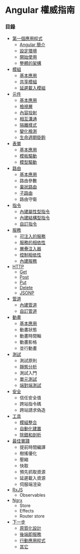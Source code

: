 # Angular 權威指南

### 目錄
* [第一個應用程式](https://github.com/Shyam-Chen/JavaScript-GO/blob/master/professional-angular/first-application.md)
  * [Angular 簡介](https://github.com/Shyam-Chen/JavaScript-GO/blob/master/professional-angular/first-application.md#angular-簡介)
  * [設定環境](https://github.com/Shyam-Chen/JavaScript-GO/blob/master/professional-angular/first-application.md#設定環境)
  * [開始使用](https://github.com/Shyam-Chen/JavaScript-GO/blob/master/professional-angular/first-application.md#開始使用)
  * [整體的架構](https://github.com/Shyam-Chen/JavaScript-GO/blob/master/professional-angular/first-application.md#整體的架構)
* [模組](https://github.com/Shyam-Chen/JavaScript-GO/blob/master/professional-angular/modules.md)
  * [基本應用](https://github.com/Shyam-Chen/JavaScript-GO/blob/master/professional-angular/modules.md#基本應用)
  * [共享模組](https://github.com/Shyam-Chen/JavaScript-GO/blob/master/professional-angular/modules.md#共享模組)
  * [延遲載入模組](https://github.com/Shyam-Chen/JavaScript-GO/blob/master/professional-angular/modules.md#共享模組)
* [元件](https://github.com/Shyam-Chen/JavaScript-GO/blob/master/professional-angular/components.md)
  * [基本應用](https://github.com/Shyam-Chen/JavaScript-GO/blob/master/professional-angular/components.md#基本應用)
  * [檢視層](https://github.com/Shyam-Chen/JavaScript-GO/blob/master/professional-angular/components.md#檢視層)
  * [內容投射](https://github.com/Shyam-Chen/JavaScript-GO/blob/master/professional-angular/components.md#內容投射)
  * [相互溝通](https://github.com/Shyam-Chen/JavaScript-GO/blob/master/professional-angular/components.md#相互溝通)
  * [隔離樣式](https://github.com/Shyam-Chen/JavaScript-GO/blob/master/professional-angular/components.md#隔離樣式)
  * [變化檢測](https://github.com/Shyam-Chen/JavaScript-GO/blob/master/professional-angular/components.md#變化檢測)
  * [生命週期掛鉤](https://github.com/Shyam-Chen/JavaScript-GO/blob/master/professional-angular/components.md#生命週期掛鉤)
* [表單](https://github.com/Shyam-Chen/JavaScript-GO/blob/master/professional-angular/forms.md)
  * [基本應用](https://github.com/Shyam-Chen/JavaScript-GO/blob/master/professional-angular/forms.md#基本應用)
  * [模板驅動](https://github.com/Shyam-Chen/JavaScript-GO/blob/master/professional-angular/forms.md#模板驅動)
  * [模型驅動](https://github.com/Shyam-Chen/JavaScript-GO/blob/master/professional-angular/forms.md#模型驅動)
* [路由](https://github.com/Shyam-Chen/JavaScript-GO/blob/master/professional-angular/routing.md)
  * [基本應用](https://github.com/Shyam-Chen/JavaScript-GO/blob/master/professional-angular/routing.md#基本應用)
  * 路由參數
  * [巢狀路由](https://github.com/Shyam-Chen/JavaScript-GO/blob/master/professional-angular/routing.md#巢狀路由)
  * [子路由](https://github.com/Shyam-Chen/JavaScript-GO/blob/master/professional-angular/routing.md#子路由)
  * 路由守衛
* [指令](https://github.com/Shyam-Chen/JavaScript-GO/blob/master/professional-angular/directives.md)
  * [內建屬性型指令](https://github.com/Shyam-Chen/JavaScript-GO/blob/master/professional-angular/directives.md#內建屬性型指令)
  * [內建結構型指令](https://github.com/Shyam-Chen/JavaScript-GO/blob/master/professional-angular/directives.md#內建結構型指令)
  * [自訂指令](https://github.com/Shyam-Chen/JavaScript-GO/blob/master/professional-angular/directives.md#自訂指令)
* [服務](https://github.com/Shyam-Chen/JavaScript-GO/blob/master/professional-angular/services.md)
  * [可注入的服務](https://github.com/Shyam-Chen/JavaScript-GO/blob/master/professional-angular/services.md#可注入的服務)
  * [服務的相依性](https://github.com/Shyam-Chen/JavaScript-GO/blob/master/professional-angular/services.md#服務的相依性)
  * [層疊注入器](https://github.com/Shyam-Chen/JavaScript-GO/blob/master/professional-angular/services.md#層疊注入器)
  * [控制相依性](https://github.com/Shyam-Chen/JavaScript-GO/blob/master/professional-angular/services.md#控制相依性)
  * [內建服務](https://github.com/Shyam-Chen/JavaScript-GO/blob/master/professional-angular/services.md#內建服務)
* [HTTP](https://github.com/Shyam-Chen/JavaScript-GO/blob/master/professional-angular/http.md)
  * [Get](https://github.com/Shyam-Chen/JavaScript-GO/blob/master/professional-angular/http.md#get)
  * [Post](https://github.com/Shyam-Chen/JavaScript-GO/blob/master/professional-angular/http.md#post)
  * [Put](https://github.com/Shyam-Chen/JavaScript-GO/blob/master/professional-angular/http.md#put)
  * [Delete](https://github.com/Shyam-Chen/JavaScript-GO/blob/master/professional-angular/http.md#delete)
  * [JSONP](https://github.com/Shyam-Chen/JavaScript-GO/blob/master/professional-angular/http.md#jsonp)
* [管道](https://github.com/Shyam-Chen/JavaScript-GO/blob/master/professional-angular/pipes.md)
  * [內建管道](https://github.com/Shyam-Chen/JavaScript-GO/blob/master/professional-angular/pipes.md#內建管道)
  * [自訂管道](https://github.com/Shyam-Chen/JavaScript-GO/blob/master/professional-angular/pipes.md#自訂管道)
* [動畫](https://github.com/Shyam-Chen/JavaScript-GO/blob/master/professional-angular/animations.md)
  * [基本應用](https://github.com/Shyam-Chen/JavaScript-GO/blob/master/professional-angular/animations.md#基本應用)
  * 動畫狀態
  * 動畫時間軸
  * 動畫影格
  * 並行動畫
* [測試](https://github.com/Shyam-Chen/JavaScript-GO/blob/master/professional-angular/testing.md)
  * 測試原則
  * [靜態分析](https://github.com/Shyam-Chen/JavaScript-GO/blob/master/professional-angular/testing.md#靜態分析)
  * 測試入門
  * [單元測試](https://github.com/Shyam-Chen/JavaScript-GO/blob/master/professional-angular/testing.md#單元測試)
  * [端對端測試](https://github.com/Shyam-Chen/JavaScript-GO/blob/master/professional-angular/testing.md#端對端測試)
* [安全](https://github.com/Shyam-Chen/JavaScript-GO/blob/master/professional-angular/security.md)
  * 信任安全值
  * 跨站指令碼
  * 跨站請求偽造
* [工具](https://github.com/Shyam-Chen/JavaScript-GO/blob/master/professional-angular/tools.md)
  * [模組整合](https://github.com/Shyam-Chen/JavaScript-GO/blob/master/professional-angular/tools.md#模組整合)
  * [自動化建置](https://github.com/Shyam-Chen/JavaScript-GO/blob/master/professional-angular/tools.md#自動化建置)
  * [除錯和剖析](https://github.com/Shyam-Chen/JavaScript-GO/blob/master/professional-angular/tools.md#除錯和剖析)
* [最佳實踐](https://github.com/Shyam-Chen/JavaScript-GO/blob/master/professional-angular/best-practices.md)
  * 提前時間編譯
  * 樹搖優化
  * 壓縮
  * 快取
  * 預先抓取資源
  * 延遲載入資源
  * 伺服端渲染
* [RxJS](https://github.com/Shyam-Chen/JavaScript-GO/blob/master/professional-angular/ngrx.md)
  * Observables
* [Ngrx](https://github.com/Shyam-Chen/JavaScript-GO/blob/master/professional-angular/ngrx.md)
  * Store
  * Effects
  * Router store
* [下一步](https://github.com/Shyam-Chen/JavaScript-GO/blob/master/professional-angular/next-steps.md)
  * [原質化設計](https://github.com/Shyam-Chen/JavaScript-GO/blob/master/professional-angular/next-steps.md#原質化設計)
  * [後端即服務](https://github.com/Shyam-Chen/JavaScript-GO/blob/master/professional-angular/next-steps.md#後端即服務)
  * [行動應用程式](https://github.com/Shyam-Chen/JavaScript-GO/blob/master/professional-angular/next-steps.md#行動應用程式)
  * [其它](https://github.com/Shyam-Chen/JavaScript-GO/blob/master/professional-angular/next-steps.md#其它)
